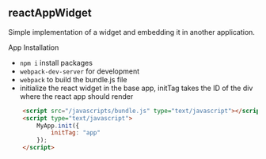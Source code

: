 ## reactAppWidget
Simple implementation of a widget and embedding it in another application.

App Installation
- `npm i` install packages
- `webpack-dev-server` for development
- `webpack` to build the bundle.js file
-  initialize the react widget in the base app, initTag takes the ID of the div where the react app should render
```html
    <script src="/javascripts/bundle.js" type="text/javascript"></script>
    <script type="text/javascript">
        MyApp.init({
            initTag: "app"
        });
    </script>

